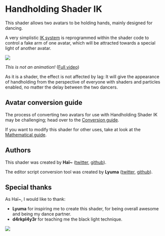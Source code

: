 # Handholding Shader IK

This shader allows two avatars to be holding hands, mainly designed for dancing.

A very simplistic [IK system](https://en.wikipedia.org/wiki/Inverse_kinematics) is reprogrammed within the shader code to control a fake arm of one avatar, which will be attracted towards a special light of another avatar.

[![](https://github.com/hai-vr/handholding-shader-ik/raw/z-res-pictures/Documentation/demo_1.gif)](https://twitter.com/Lyuma2d/status/1228326801056792576)

*This is not an animation!* ([Full video](https://twitter.com/Lyuma2d/status/1228326801056792576))

As it is a shader, the effect is not affected by lag: It will give the appearance of handholding from the perspective of everyone with shaders and particles enabled, no matter the delay between the two dancers.

## Avatar conversion guide

The process of converting two avatars for use with Handholding Shader IK may be challenging; head over to the [Conversion guide](GUIDE_conversion.md).

If you want to modify this shader for other uses, take at look at the [Mathematical guide](GUIDE_math.md).

## Authors

This shader was created by **Haï~** ([twitter](https://twitter.com/vr_hai), [github](https://github.com/hai-vr)).

The editor script conversion tool was created by **Lyuma** ([twitter](https://twitter.com/lyuma2d), [github](https://github.com/lyuma)).

## Special thanks

As Haï~, I would like to thank:

- **Lyuma** for inspiring me to create this shader, for being overall awesome and being my dance partner.
- **d4rkpl4y3r** for teaching me the black light technique.

![](https://github.com/hai-vr/handholding-shader-ik/raw/z-res-pictures/Documentation/head.jpg)